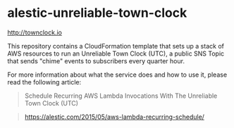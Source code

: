 # alestic-unreliable-town-clock

<http://townclock.io>

This repository contains a CloudFormation template that sets up a
stack of AWS resources to run an Unreliable Town Clock (UTC), a public
SNS Topic that sends "chime" events to subscribers every quarter hour.

For more information about what the service does and how to use it,
please read the following article:

>  Schedule Recurring AWS Lambda Invocations With The Unreliable Town
>  Clock (UTC)

>  <https://alestic.com/2015/05/aws-lambda-recurring-schedule/>
